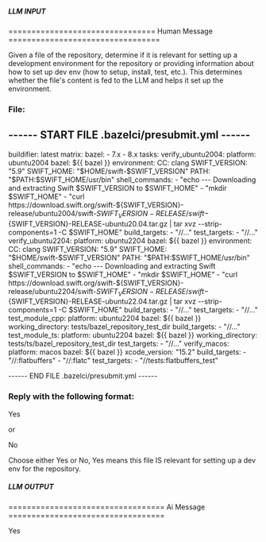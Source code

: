 ##### LLM INPUT #####
================================ Human Message =================================

Given a file of the repository, determine if it is relevant for setting up a development environment for the repository or providing information about how to set up dev env (how to setup, install, test, etc.). This determines whether the file's content is fed to the LLM and helps it set up the environment.

### File:
------ START FILE .bazelci/presubmit.yml ------
---
buildifier: latest
matrix:
  bazel:
    - 7.x
    - 8.x
tasks:
  verify_ubuntu2004:
    platform: ubuntu2004
    bazel: ${{ bazel }}
    environment:
      CC: clang
      SWIFT_VERSION: "5.9"
      SWIFT_HOME: "$HOME/swift-$SWIFT_VERSION"
      PATH: "$PATH:$SWIFT_HOME/usr/bin"
    shell_commands:
      - "echo --- Downloading and extracting Swift $SWIFT_VERSION to $SWIFT_HOME"
      - "mkdir $SWIFT_HOME"
      - "curl https://download.swift.org/swift-${SWIFT_VERSION}-release/ubuntu2004/swift-${SWIFT_VERSION}-RELEASE/swift-${SWIFT_VERSION}-RELEASE-ubuntu20.04.tar.gz | tar xvz --strip-components=1 -C $SWIFT_HOME"
    build_targets:
    - "//..."
    test_targets:
    - "//..."
  verify_ubuntu2204:
    platform: ubuntu2204
    bazel: ${{ bazel }}
    environment:
      CC: clang
      SWIFT_VERSION: "5.9"
      SWIFT_HOME: "$HOME/swift-$SWIFT_VERSION"
      PATH: "$PATH:$SWIFT_HOME/usr/bin"
    shell_commands:
      - "echo --- Downloading and extracting Swift $SWIFT_VERSION to $SWIFT_HOME"
      - "mkdir $SWIFT_HOME"
      - "curl https://download.swift.org/swift-${SWIFT_VERSION}-release/ubuntu2204/swift-${SWIFT_VERSION}-RELEASE/swift-${SWIFT_VERSION}-RELEASE-ubuntu22.04.tar.gz | tar xvz --strip-components=1 -C $SWIFT_HOME"
    build_targets:
    - "//..."
    test_targets:
    - "//..."
  test_module_cpp:
    platform: ubuntu2204
    bazel: ${{ bazel }}
    working_directory: tests/bazel_repository_test_dir
    build_targets:
    - "//..."
  test_module_ts:
    platform: ubuntu2204
    bazel: ${{ bazel }}
    working_directory: tests/ts/bazel_repository_test_dir
    test_targets:
    - "//..."
  verify_macos:
    platform: macos
    bazel: ${{ bazel }}
    xcode_version: "15.2"
    build_targets:
    - "//:flatbuffers"
    - "//:flatc"
    test_targets:
    - "//tests:flatbuffers_test"

------ END FILE .bazelci/presubmit.yml ------

### Reply with the following format:

<rel>Yes</rel>

or

<rel>No</rel>

Choose either Yes or No, Yes means this file IS relevant for setting up a dev env for the repository.

##### LLM OUTPUT #####
================================== Ai Message ==================================

<rel>Yes</rel>
